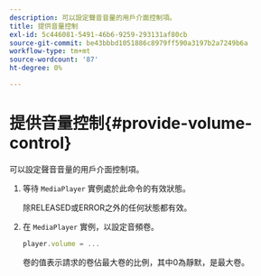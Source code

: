 ```yaml
---
description: 可以設定聲音音量的用戶介面控制項。
title: 提供音量控制
exl-id: 5c446081-5491-46b6-9259-293131af80cb
source-git-commit: be43bbbd1051886c8979ff590a3197b2a7249b6a
workflow-type: tm+mt
source-wordcount: '87'
ht-degree: 0%

---
```


# 提供音量控制{#provide-volume-control}

可以設定聲音音量的用戶介面控制項。

1. 等待 `MediaPlayer` 實例處於此命令的有效狀態。

   除RELEASED或ERROR之外的任何狀態都有效。
1. 在 `MediaPlayer` 實例，以設定音頻卷。

   ```js
   player.volume = ...
   ```

   卷的值表示請求的卷佔最大卷的比例，其中0為靜默，是最大卷。
